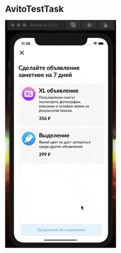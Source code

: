 # AvitoTestTask
![me](https://github.com/Mehrafruz/AvitoTestTask/blob/master/Запись%20экрана%202021-01-06%20в%2023.26.49.gif)

